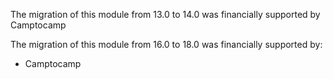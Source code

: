 The migration of this module from 13.0 to 14.0 was financially supported
by Camptocamp

The migration of this module from 16.0 to 18.0 was financially supported by:
- Camptocamp
